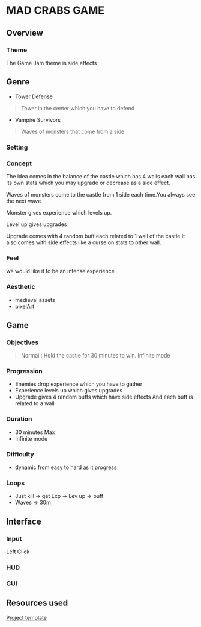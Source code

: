# MAD CRABS GAME

## Overview

### Theme
The Game Jam theme is side effects
## Genre
- Tower Defense 
> Tower in the center which you have to defend
- Vampire Survivors
> Waves of monsters that come from a side
### Setting

### Concept
The idea comes in the balance of the castle which has 4 walls  each wall has  its own stats which you may 
upgrade or decrease as a side effect.

Waves of monsters come to the castle from 1 side each time.You always see the next wave

Monster gives experience which levels up.

Level up gives upgrades 

Upgrade comes with 4 random buff each related to 1 wall of the castle It also comes with side effects like 
a curse on stats to other wall.


### Feel
we would like it to be an intense experience
### Aesthetic
- medieval assets 
- pixelArt
## Game
### Objectives
> Normal : Hold the castle for 30 minutes to win.
> Infinite mode
### Progression
- Enemies drop experience which you have to gather 
- Experience levels up which gives upgrades  
- Upgrade gives 4 random buffs which have side effects And each buff is related to a wall
### Duration
-  30 minutes Max
-  Infinite mode 
### Difficulty
- dynamic from easy to hard as it progress 
### Loops
- Just kill -> get Exp -> Lev up -> buff 
- Waves -> 30m
## Interface
### Input
Left Click
### HUD
### GUI

## Resources used
[Project template](doc/template.md)
